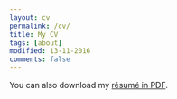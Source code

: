 ```yaml
---
layout: cv
permalink: /cv/
title: My CV
tags: [about]
modified: 13-11-2016
comments: false
---
```


You can also download my [résumé in PDF](https://drive.google.com/file/d/0B2jIT4ExtjujaXRfQVEwOHZPb1U/view).

